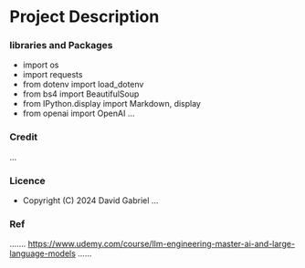 # Project Description

### libraries and Packages
- import os
- import requests
- from dotenv import load_dotenv
- from bs4 import BeautifulSoup
- from IPython.display import Markdown, display
- from openai import OpenAI
...



### Credit #####

...
### Licence 
 - Copyright (C) 2024 David Gabriel
...

### Ref
.......
https://www.udemy.com/course/llm-engineering-master-ai-and-large-language-models
......
